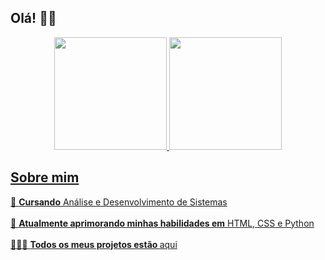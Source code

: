 <h2>Olá! 👋🏻</h2>

<div align="center">
  <a href="https://github.com./isadorabittinelli">
  <img height="180em" src="https://github-readme-stats.vercel.app/api/top-langs/?username=isadorabittinelli&layout=compact&langs_count=16&theme=dracula"/>
<!-  <img height="180em" src="https://github-readme-stats.vercel.app/api?username=isadorabittinelli&show_icons=true&theme=dracula&include_all_commits=true&count_private=true"/>
  <img height="180em" src="https://github-readme-streak-stats.herokuapp.com/?user=isadorabittinelli&theme=dracula&hide_border=true"/>
</div>
    
<h2>Sobre mim</h2>

📖 <b>Cursando</b> Análise e Desenvolvimento de Sistemas
<br><br>
🌱 <b>Atualmente aprimorando minhas habilidades em</b> HTML, CSS e Python
<br><br>
👩🏻‍💻 <b>Todos os meus projetos estão </b> <a href="https://github.com/isadorabittinelli?tab=stars">aqui<a/>
<br><br>
